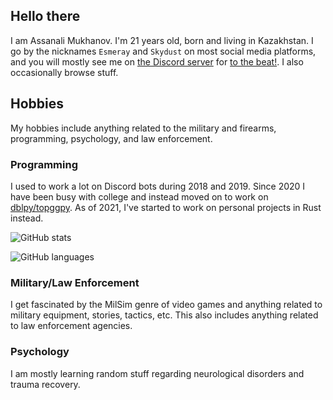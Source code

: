 ## Hello there

I am Assanali Mukhanov. I'm 21 years old, born and living in Kazakhstan. I go by the nicknames `Esmeray` and `Skydust` on most social media platforms, and you will mostly see me on [the Discord server](https://discord.gg/YYtpYBr) for [to the beat!](https://www.youtube.com/@tothebeat6838). I also occasionally browse stuff.

## Hobbies
My hobbies include anything related to the military and firearms, programming, psychology, and law enforcement.

### Programming
I used to work a lot on Discord bots during 2018 and 2019. Since 2020 I have been busy with college and instead moved on to work on [dblpy/topggpy](https://github.com/top-gg/python-sdk). As of 2021, I've started to work on personal projects in Rust instead.

![GitHub stats](https://github-readme-stats.vercel.app/api?username=Esmeray6&show_icons=true)

![GitHub languages](https://github-readme-stats.vercel.app/api/top-langs/?username=Esmeray6)

### Military/Law Enforcement
I get fascinated by the MilSim genre of video games and anything related to military equipment, stories, tactics, etc. This also includes anything related to law enforcement agencies.

### Psychology
I am mostly learning random stuff regarding neurological disorders and trauma recovery.
